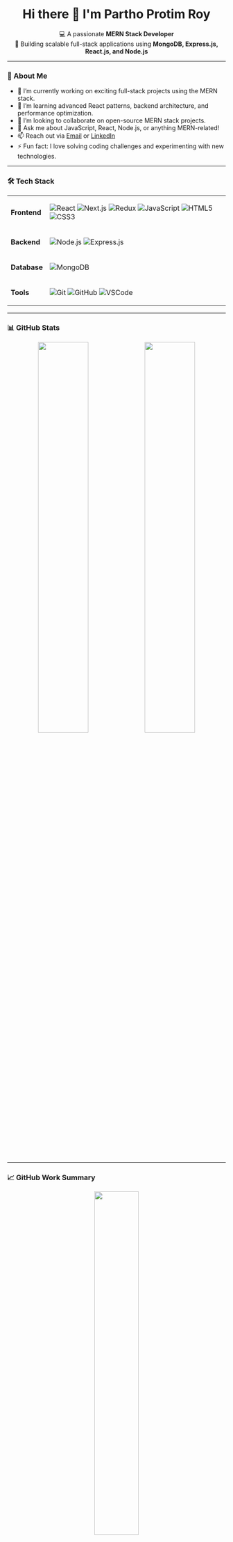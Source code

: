 <h1 align="center">Hi there 👋 I'm Partho Protim Roy</h1>

<p align="center">
  💻 A passionate <strong>MERN Stack Developer</strong> <br />
  🔧 Building scalable full-stack applications using <strong>MongoDB, Express.js, React.js, and Node.js</strong>
</p>

---

### 🚀 About Me

- 🔭 I’m currently working on exciting full-stack projects using the MERN stack.
- 🌱 I’m learning advanced React patterns, backend architecture, and performance optimization.
- 👯 I’m looking to collaborate on open-source MERN stack projects.
- 💬 Ask me about JavaScript, React, Node.js, or anything MERN-related!
- 📫 Reach out via [Email](mailto:parthoroy158@gmail.com) or [LinkedIn](https://www.linkedin.com/in/partho18/)
- ⚡ Fun fact: I love solving coding challenges and experimenting with new technologies.

---

### 🛠️ Tech Stack

<table align="center">
<tr>
<td><b>Frontend</b></td>
<td>

![React](https://img.shields.io/badge/-React-black?style=flat-square&logo=react)
![Next.js](https://img.shields.io/badge/-Next.js-000000?style=flat-square&logo=next.js)
![Redux](https://img.shields.io/badge/-Redux-764ABC?style=flat-square&logo=redux&logoColor=white)
![JavaScript](https://img.shields.io/badge/-JavaScript-F7DF1E?style=flat-square&logo=javascript&logoColor=black)
![HTML5](https://img.shields.io/badge/-HTML5-E34F26?style=flat-square&logo=html5&logoColor=white)
![CSS3](https://img.shields.io/badge/-CSS3-1572B6?style=flat-square&logo=css3)

</td>
</tr>
<tr>
<td><b>Backend</b></td>
<td>

![Node.js](https://img.shields.io/badge/-Node.js-black?style=flat-square&logo=node.js)
![Express.js](https://img.shields.io/badge/-Express.js-000000?style=flat-square&logo=express&logoColor=white)

</td>
</tr>
<tr>
<td><b>Database</b></td>
<td>

![MongoDB](https://img.shields.io/badge/-MongoDB-4EA94B?style=flat-square&logo=mongodb)

</td>
</tr>
<tr>
<td><b>Tools</b></td>
<td>

![Git](https://img.shields.io/badge/-Git-black?style=flat-square&logo=git)
![GitHub](https://img.shields.io/badge/-GitHub-181717?style=flat-square&logo=github)
![VSCode](https://img.shields.io/badge/-VSCode-007ACC?style=flat-square&logo=visual-studio-code)

</td>
</tr>
</table>

---

### 📊 GitHub Stats

<div align="center">
  <img src="https://github-readme-stats.vercel.app/api?username=parthoroy158&show_icons=true&theme=radical" width="48%" />
  <img src="https://github-readme-streak-stats.herokuapp.com/?user=parthoroy158&theme=radical" width="48%" />
</div>

---

### 📈 GitHub Work Summary

<div align="center">
  <img src="https://github-readme-stats.vercel.app/api/top-langs/?username=parthoroy158&layout=compact&theme=radical" width="45%" />
</div>

---

### 📫 Let's Connect

<p align="center">
  <a href="mailto:parthoroy158@gmail.com"><img src="https://img.shields.io/badge/-Email-red?style=flat-square&logo=gmail&logoColor=white"/></a>
  <a href="https://www.linkedin.com/in/partho18/"><img src="https://img.shields.io/badge/-LinkedIn-blue?style=flat-square&logo=linkedin&logoColor=white"/></a>
  <a href="https://your-portfolio.com"><img src="https://img.shields.io/badge/-Portfolio-black?style=flat-square&logo=vercel&logoColor=white"/></a>
</p>

---

<p align="center">🚀 Always open to collaboration, freelance, or full-time opportunities!</p>
